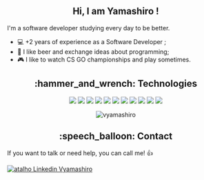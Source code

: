 <h2 align="center">  Hi, I am Yamashiro ! </h2>

I'm a software developer studying every day to be better.

<ul>
 <li>💻 +2 years of experience as a Software Developer ;</li>
 <li>🍺 I like beer and exchange ideas about programming;</li>
 <li>🎮 I like to watch CS GO championships and play sometimes.</li>
</ul>
  
<h2 align="center"> :hammer_and_wrench: Technologies </h2>

<p align="center"> 
  <img src="https://img.shields.io/badge/html-%23E34F26.svg?&style=for-the-badge&logo=html5&logoColor=white"/>
  <img src="https://img.shields.io/badge/css-%231572B6.svg?&style=for-the-badge&logo=css3&logoColor=white"/>
  <img src="https://img.shields.io/badge/javascript%20-%23323330.svg?&style=for-the-badge&logo=javascript&logoColor=%23F7DF1E"/>
  <img src="https://img.shields.io/badge/typescript-%23007ACC.svg?&style=for-the-badge&logo=typescript&logoColor=white"/>
  <img src="https://img.shields.io/badge/react-%2335495e.svg?&style=for-the-badge&logo=react&logoColor=%2361DAFB"/>
  <img src="https://img.shields.io/badge/React_Native-20232A?style=for-the-badge&logo=react&logoColor=61DAFB"/> 
  <img src="https://img.shields.io/badge/node%20-%2343853D.svg?&style=for-the-badge&logo=node.js&logoColor=white"/>
  <img src="https://img.shields.io/badge/GraphQl-E10098?style=for-the-badge&logo=graphql&logoColor=white"/>
  <img src="https://img.shields.io/badge/MongoDB-4EA94B?style=for-the-badge&logo=mongodb&logoColor=white"/>
  <img src="https://img.shields.io/badge/Cypress-17202C?style=for-the-badge&logo=cypress&logoColor=white"/>
  <img src="https://img.shields.io/badge/git-%23F05033.svg?&style=for-the-badge&logo=git&logoColor=white"/>
</p>

<p align="center">
  <img
    src="https://github-readme-stats-sigma-five.vercel.app/api/top-langs/?username=vyamashiro&theme=react&line_height=40&hide=css&layout=compact"
    alt="vyamashiro"
  />
</p>

<h2 align="center"> :speech_balloon: Contact </h2>
<p> If you want to talk or need help, you can call me! 👍 </p>
<a href = "https://www.linkedin.com/in/vyamashiro/"><img alt="atalho Linkedin Vyamashiro" src="https://img.shields.io/badge/-vyamashiro-blue?style=flat&logo=Linkedin&logoColor=white)"/></a>
 
